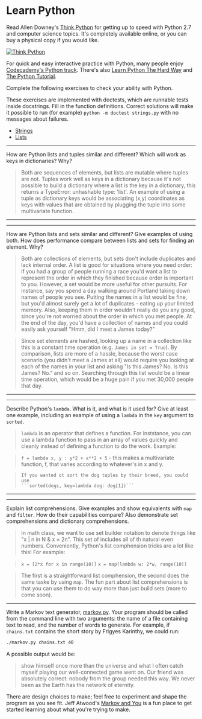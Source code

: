 # Learn Python

Read Allen Downey's [Think Python](http://www.greenteapress.com/thinkpython/) for getting up to speed with Python 2.7 and computer science topics. It's completely available online, or you can buy a physical copy if you would like.

[![Think Python](img/think_python.png)](http://www.greenteapress.com/thinkpython/)

For quick and easy interactive practice with Python, many people enjoy [Codecademy's Python track](http://www.codecademy.com/en/tracks/python). There's also [Learn Python The Hard Way](http://learnpythonthehardway.org/book/) and [The Python Tutorial](https://docs.python.org/2/tutorial/).

Complete the following exercises to check your ability with Python.

These exercises are implemented with doctests, which are runnable tests inside docstrings. Fill in the function definitions. Correct solutions will make it possible to run (for example) `python -m doctest strings.py` with no messages about failures.

 * [Strings](python/strings.py)
 * [Lists](python/lists.py)


---

How are Python lists and tuples similar and different? Which will work as keys in dictionaries? Why?

>Both are sequences of elements, but lists are mutable where tuples are not. Tuples work well as keys in a dictionary because it's not possible to build a dictionary where a list is the key in a dictionary, this returns a TypeError: unhashable type: 'list'. An example of using a tuple as dictionary keys would be associating (x,y) coordinates as keys with values that are obtained by plugging the tuple into some multivariate function.

---


---

How are Python lists and sets similar and different? Give examples of using both. How does performance compare between lists and sets for finding an element. Why?

>Both are collections of elements, but sets don't include duplicates and lack internal order. A list is good for situations where you need order: if you had a group of people running a race you'd want a list to represent the order in which they finished because order is important to you. However, a set would be more useful for other pursuits. For instance, say you spend a day walking around Portland taking down names of people you see. Putting the names in a list would be fine, but you'd almost surely get a lot of duplicates - eating up your limited memory. Also, keeping them in order wouldn't really do you any good, since you're not worried about the order in which you met people. At the end of the day, you'd have a collection of names and you could easily ask yourself "Hmm, did I meet a James today?"  

>Since set elements are hashed, looking up a name in a collection like this is a constant time operation (e.g. ```James in set = True```). By comparison, lists are more of a hassle, because the worst case scenario (you didn't meet a James at all) would require you looking at each of the names in your list and asking "Is this James? No. Is this James? No." and so on. Searching through this list would be a linear time operation, which would be a huge pain if you met 30,000 people that day.

---


---

Describe Python's `lambda`. What is it, and what is it used for? Give at least one example, including an example of using a `lambda` in the `key` argument to `sorted`.

>`lambda` is an operator that defines a function. For inststance, you can use a lambda function to pass in an array of values quickly and cleanly instead of defining a function to do the work. Example:

>```f = lambda x, y : y*2 + x**2 + 5``` - this makes a multivariate function, f, that varies according to whatever's in x and y.

>```dogs = [('sparky', 'black lab', 2), ('beelzebub', 'corgie', 5), ('bracelet', 'german shepard', 6)]
> If you wanted ot sort the dog tuples by their breed, you could use
>```sorted(dogs, key=lambda dog: dog[1])``` 

---


---

Explain list comprehensions. Give examples and show equivalents with `map` and `filter`. How do their capabilities compare? Also demonstrate set comprehensions and dictionary comprehensions.

>In math class, we want to use set builder notation to denote things like "x | n in N & x = 2n". This set of includes all of th natural even numbers. Conveniently, Python's list comphension tricks are a lot like this! For example:

>`x = [2*x for x in range(10)]`
>`x = map(lambda w: 2*w, range(10))`

>The first is a straightforward list comphension, the second does the same taske by using `map`. The fun part about list comprehensions is that you can use them to do way more than just build sets (more to come soon).

---


Write a Markov text generator, [markov.py](python/markov.py). Your program should be called from the command line with two arguments: the name of a file containing text to read, and the number of words to generate. For example, if `chains.txt` contains the short story by Frigyes Karinthy, we could run:

```bash
./markov.py chains.txt 40
```

A possible output would be:

> show himself once more than the universe and what I often catch myself playing our well-connected game went on. Our friend was absolutely correct: nobody from the group needed this way. We never been as the Earth has the network of eternity.

There are design choices to make; feel free to experiment and shape the program as you see fit. Jeff Atwood's [Markov and You](http://blog.codinghorror.com/markov-and-you/) is a fun place to get started learning about what you're trying to make.
